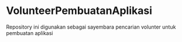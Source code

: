 # VolunteerPembuatanAplikasi
Repository ini digunakan sebagai sayembara pencarian volunter untuk pembuatan aplikasi
